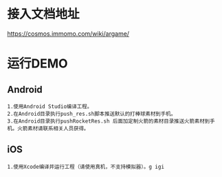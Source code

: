 # 接入文档地址
https://cosmos.immomo.com/wiki/argame/

# 运行DEMO
## Android
    1.使用Android Studio编译工程。
    2.在Android目录执行push_res.sh脚本推送默认的打棒球素材到手机。
    3.在Android目录执行pushRocketRes.sh 后面加定制火箭的素材目录推送火箭素材到手机。火箭素材请联系相关人员获得。

## iOS
    1.使用Xcode编译并运行工程（请使用真机，不支持模拟器）。g igi
